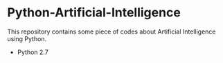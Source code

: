 # Python-Artificial-Intelligence

This repository contains some piece of codes about Artificial Intelligence using Python. 

* Python 2.7